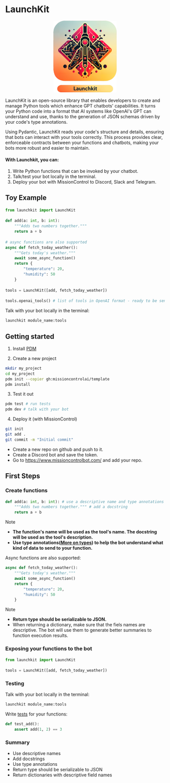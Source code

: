 # LaunchKit

<p align="center">
  <img src="./docs/images/launchkit_logo_512px.webp" alt="drawing" width="200"/>
</p>

LaunchKit is an open-source library that enables developers to create and manage Python tools which enhance GPT chatbots' capabilities. It turns your Python code into a format that AI systems like OpenAI's GPT can understand and use, thanks to the generation of JSON schemas driven by your code's type annotations.

Using Pydantic, LaunchKit reads your code's structure and details, ensuring that bots can interact with your tools correctly. This process provides clear, enforceable contracts between your functions and chatbots, making your bots more robust and easier to maintain.

#### With Launchkit, you can:

1. Write Python functions that can be invoked by your chatbot.
2. Talk/test your bot locally in the terminal.
3. Deploy your bot with MissionControl to Discord, Slack and Telegram.

## Toy Example

```python
from launchkit import LaunchKit

def add(a: int, b: int):
    """Adds two numbers together."""
    return a + b

# async functions are also supported
async def fetch_today_weather():
    """Gets today's weather."""
    await some_async_function()
    return {
        "temperature": 20,
        "humidity": 50
    }

tools = LaunchKit([add, fetch_today_weather])

tools.openai_tools() # list of tools in OpenAI format - ready to be sent to the API.
```

Talk with your bot locally in the terminal:

```bash
launchkit module_name:tools
```

## Getting started

1. Install [PDM](https://pdm-project.org/latest/#installation)

2. Create a new project

```bash
mkdir my_project
cd my_project
pdm init --copier gh:missioncontrolai/template
pdm install
```

3. Test it out

```bash
pdm test # run tests
pdm dev # talk with your bot
```

4. Deploy it (with MissionControl)

```bash
git init
git add .
git commit -m "Initial commit"
```

- Create a new repo on github and push to it.
- Create a Discord bot and save the token.
- Go to https://www.missioncontrolbot.com/ and add your repo.

## First Steps

### Create functions

```python
def add(a: int, b: int): # use a descriptive name and type annotations
    """Adds two numbers together.""" # add a docstring
    return a + b
```

> [!NOTE]
>
> - **The function's name will be used as the tool's name. The docstring will be used as the tool's description.**
> - **Use type annotations([More on types](https://fastapi.tiangolo.com/python-types/)) to help the bot understand what kind of data to send to your function.**

Async functions are also supported:

```python
async def fetch_today_weather():
    """Gets today's weather."""
    await some_async_function()
    return {
        "temperature": 20,
        "humidity": 50
    }
```

> [!NOTE]
>
> - **Return type should be serializable to JSON.**
> - When returning a dictionary, make sure that the fiels names are descriptive. The bot will use them to generate better summaries to function execution results.

### Exposing your functions to the bot

```python
from launchkit import LaunchKit

tools = LaunchKit([add, fetch_today_weather])
```

### Testing

Talk with your bot locally in the terminal:

```bash
launchkit module_name:tools
```

Write [tests](https://docs.pytest.org/) for your functions:

```python
def test_add():
    assert add(1, 2) == 3
```

### Summary

- Use descriptive names
- Add docstrings
- Use type annotations
- Return type should be serializable to JSON
- Return dictionaries with descriptive field names
